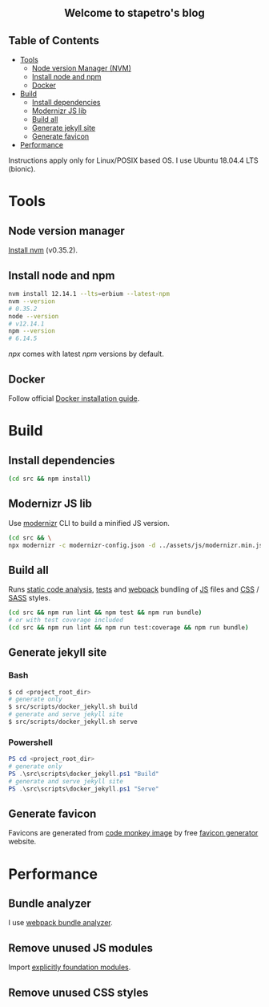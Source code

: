 <h2 align="center">Welcome to stapetro's blog</h2>

## Table of Contents
- [Tools](#tools)
    - [Node version Manager (NVM)](#node-version-manager)
    - [Install node and npm](#install-node-and-npm)
    - [Docker](#docker)
- [Build](#build)
    - [Install dependencies](#install-dependencies)
    - [Modernizr JS lib](#modernizr-js-lib)
    - [Build all](#build-all)
    - [Generate jekyll site](#generate-jekyll-site)
    - [Generate favicon](#generate-favicon)
- [Performance](#performance)

Instructions apply only for Linux/POSIX based OS. I use Ubuntu 18.04.4 LTS (bionic).
# Tools
## Node version manager
[Install nvm](https://github.com/nvm-sh/nvm) (v0.35.2).
## Install node and npm
```bash
nvm install 12.14.1 --lts=erbium --latest-npm
nvm --version
# 0.35.2
node --version
# v12.14.1
npm --version
# 6.14.5
```
_npx_ comes with latest _npm_ versions by default.
## Docker
Follow official [Docker installation guide](https://docs.docker.com/engine/install/ubuntu/). 
# Build
## Install dependencies
```bash
(cd src && npm install)
```
## Modernizr JS lib
Use [modernizr](https://modernizr.com/) CLI to build a minified JS version.
```bash
(cd src && \
npx modernizr -c modernizr-config.json -d ../assets/js/modernizr.min.js)
```
## Build all
Runs [static code analysis](https://eslint.org/), [tests](https://jestjs.io/) and [webpack](https://webpack.js.org/) bundling of [JS](https://developer.mozilla.org/en-US/docs/Web/JavaScript) files and [CSS](https://www.w3.org/Style/CSS/Overview.en.html) / [SASS](https://sass-lang.com/) styles.
```bash
(cd src && npm run lint && npm test && npm run bundle)
# or with test coverage included
(cd src && npm run lint && npm run test:coverage && npm run bundle)
```
## Generate jekyll site
### Bash
```bash
$ cd <project_root_dir>
# generate only
$ src/scripts/docker_jekyll.sh build
# generate and serve jekyll site
$ src/scripts/docker_jekyll.sh serve
```
### Powershell
```powershell
PS cd <project_root_dir>
# generate only
PS .\src\scripts\docker_jekyll.ps1 "Build"
# generate and serve jekyll site
PS .\src\scripts\docker_jekyll.ps1 "Serve"
```
## Generate favicon
Favicons are generated from [code monkey image](assets/img/codemonkey_3149003.jpeg) by free [favicon generator](https://www.favicon-generator.org/) website.
# Performance
## Bundle analyzer
I use [webpack bundle analyzer](https://github.com/webpack-contrib/webpack-bundle-analyzer).
## Remove unused JS modules
Import [explicitly foundation modules](https://github.com/foundation/foundation-zurb-template/blob/master/src/assets/js/app.js).
## Remove unused CSS styles
